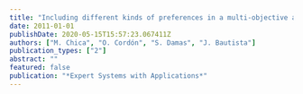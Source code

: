 ```yaml
---
title: "Including different kinds of preferences in a multi-objective ant algorithm for time and space assembly line balancing on different Nissan scenarios"
date: 2011-01-01
publishDate: 2020-05-15T15:57:23.067411Z
authors: ["M. Chica", "O. Cordón", "S. Damas", "J. Bautista"]
publication_types: ["2"]
abstract: ""
featured: false
publication: "*Expert Systems with Applications*"
---
```


